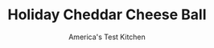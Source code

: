 ---
layout: ../../layouts/MarkdownPostLayout.astro
title: Holiday Cheddar Cheese Ball
author: America's Test Kitchen
pubDate: 2023-03-15
description: "We wanted to make a homemade version of the ubiquitous supermarket cheese ball-and make it taste good."
image_url: https://res.cloudinary.com/hksqkdlah/image/upload/ar_1:1,c_fill,dpr_2.0,f_auto,fl_lossy.progressive.strip_profile,g_faces:auto,q_auto:low,w_344/5394_boatk08-sfs-4c-cheeseballs-317981
tags: ["Appetizers","Cheese","Holiday"]
calories: 2332
protein: 4
carbohydrates: 1
fats: 
fiber: 
ingredients: ["2 cups, shredded extra-sharp cheddar cheese","8 ounces, cream cheese, softened","2 tablespoons, mayonnaise","1 tablespoon, Worcestershire sauce","1 clove, garlic, minced","1/4 teaspoon, cayenne pepper","1/2 cup, sliced almonds, toasted"]
serves: 18
time: ""
instructions: ["Process all of the ingredients (except the nuts) in a food processor until smooth, scraping down the sides as necessary, about 1 minute. Transfer the cheese mixture to the center of a large sheet of plastic wrap.","Holding the corners of the wrap in one hand, twist the cheese with your other hand to seal the wrap and shape the cheese into a rough ball (mixture will be somewhat loose). Refrigerate until firm, about 3 hours. (The cheese ball can be refrigerated for up to 2 days.) Once the cheese ball is firm, reshape it as necessary into a smooth sphere. Unwrap the cheese ball and roll it in nuts. Let it sit at room temperature for 15 minutes before serving."]
nutrition: ["55 mg Potassium","95 mg Phosphorus","119 mg Calcium","12 mg Magnesium","159 mg Sodium","11 g Fat","3 g Monounsaturated","1 g Polyunsaturated","29 mg Cholesterol","5 g Saturated","6 µg Folate (food)","13 g Water","1 g Carbs","6 µg Folate equivalent (total)","4 g Protein","85 µg Vitamin A","129 kcal Energy","2332 calories"]
notes: "How do you make a homemade version of the ubiquitous supermarket cheese ball-and make it taste good?"
---